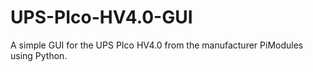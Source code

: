 # UPS-PIco-HV4.0-GUI
A simple GUI for the UPS PIco HV4.0 from the manufacturer PiModules using Python.
